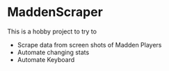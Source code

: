 # MaddenScraper

This is a hobby project to try to 
- Scrape data from screen shots of Madden Players
- Automate changing stats
- Automate Keyboard 


